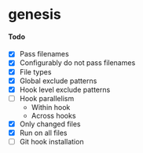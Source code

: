 # genesis

#### Todo

- [x] Pass filenames
- [x] Configurably do not pass filenames
- [x] File types
- [x] Global exclude patterns
- [x] Hook level exclude patterns
- [ ] Hook parallelism
  - Within hook
  - Across hooks
- [x] Only changed files
- [x] Run on all files
- [ ] Git hook installation
